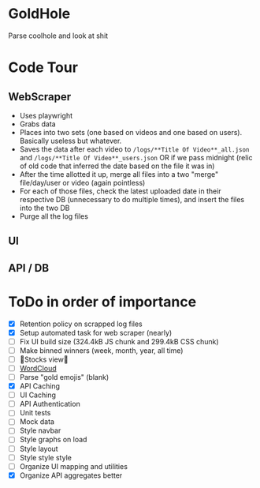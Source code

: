 # GoldHole

Parse coolhole and look at shit

# Code Tour

## WebScraper

- Uses playwright
- Grabs data
- Places into two sets (one based on videos and one based on users). Basically useless but whatever.
- Saves the data after each video to `/logs/**Title Of Video**_all.json` and `/logs/**Title Of Video**_users.json` OR if we pass midnight (relic of old code that inferred the date based on the file it was in)
- After the time allotted it up, merge all files into a two "merge" file/day/user or video (again pointless)
- For each of those files, check the latest uploaded date in their respective DB (unnecessary to do multiple times), and insert the files into the two DB
- Purge all the log files

## UI

## API / DB

# ToDo in order of importance

- [x] Retention policy on scrapped log files
- [x] Setup automated task for web scraper (nearly)
- [ ] Fix UI build size (324.4kB JS chunk and 299.4kB CSS chunk)
- [ ] Make binned winners (week, month, year, all time)
- [ ] 💸Stocks view💸
- [ ] [WordCloud](https://github.com/sgratzl/chartjs-chart-wordcloud)
- [ ] Parse "gold emojis" (blank)
- [x] API Caching
- [ ] UI Caching
- [ ] API Authentication
- [ ] Unit tests
- [ ] Mock data
- [ ] Style navbar
- [ ] Style graphs on load
- [ ] Style layout
- [ ] Style style style
- [ ] Organize UI mapping and utilities
- [x] Organize API aggregates better
